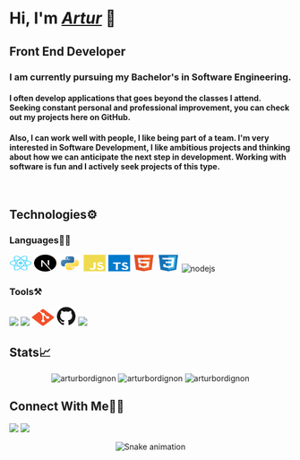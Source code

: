 <div>
  <h1>Hi, I'm <a href="https://www.linkedin.com/in/arturbordignon/"><i>Artur</i></a> 🚀</h1>
  <h2>Front End Developer</h2>
  <h3>I am currently pursuing my <b>Bachelor's</b> in <b>Software Engineering.</b></h3>
    
  <h4>I often develop applications that goes beyond the classes I attend. Seeking constant personal and professional improvement, you can check out my projects here on GitHub.</h4> 

  <h4>Also, I can work well with people, I like being part of a team. I'm very interested in Software Development, I like ambitious projects and thinking about how we can anticipate the next step in development. Working with software is fun and I actively seek projects of this type.</h4>
</div>
<br>

## Technologies⚙️

### Languages✍🏼

  <img alt="React" height="30" width="40" src="https://raw.githubusercontent.com/devicons/devicon/master/icons/react/react-original.svg"> <img alt="NextJS" height="30" width="40" src="https://github.com/devicons/devicon/blob/master/icons/nextjs/nextjs-original.svg"> <img alt="Python" height="30" width="40" src="https://github.com/devicons/devicon/blob/master/icons/python/python-original.svg"> <img alt="Js" height="30" width="40" src="https://raw.githubusercontent.com/devicons/devicon/master/icons/javascript/javascript-plain.svg"> <img alt="Ts" height="30" width="40" src="https://raw.githubusercontent.com/devicons/devicon/master/icons/typescript/typescript-plain.svg"> <img alt="HTML" height="30" width="40" src="https://raw.githubusercontent.com/devicons/devicon/master/icons/html5/html5-original.svg"> <img alt="CSS" height="30" width="40" src="https://raw.githubusercontent.com/devicons/devicon/master/icons/css3/css3-original.svg"> <img alt="nodejs" height="30" width="40" src="https://cdn.worldvectorlogo.com/logos/nodejs-icon.svg">
  
### Tools⚒️  
<img src="https://img.icons8.com/fluency/35/000000/visual-studio-code-2019.png"/> <img src="https://img.icons8.com/color/35/000000/figma--v2.png"/> <img alt="git" height="30" width="40" src="https://raw.githubusercontent.com/devicons/devicon/master/icons/git/git-original.svg"> <img alt="github" height="35" width="35" src="https://raw.githubusercontent.com/devicons/devicon/master/icons/github/github-original.svg"> <img src="https://img.icons8.com/cute-clipart/35/000000/canva.png"/>

## Stats📈

<p align="center">
<img width="40%" src="https://github-readme-stats.vercel.app/api/top-langs?username=arturbordignon&show_icons=true&theme=dracula&title_color=ff8000&text_color=ffffff&bg_color=000000&locale=en&layout=compact&hide_border=true" alt="arturbordignon" /> 
<img width="48%" src="https://github-readme-stats.vercel.app/api?username=arturbordignon&show_icons=true&theme=dracula&title_color=ff8000&text_color=ffffff&bg_color=000000&locale=en&hide_border=true" alt="arturbordignon" />
<img width="48%" src="https://github-readme-streak-stats.herokuapp.com/?user=arturbordignon&theme=highcontrast&hide_border=true" alt="arturbordignon" />
</p>
  
## Connect With Me👋🏼

<p align="left">  
<a href="https://linkedin.com/in/arturbordignon" target="_blank"><img src="https://img.icons8.com/color/35/000000/linkedin.png"/></a>
<a href="mailto:arthurbordignon@hotmail.com" target="_blank"><img width="3%" src="https://github.com/sempostma/office365-icons/blob/master/svg/outlook.svg"></a>
 

<div align="center">
  
  ![Snake animation](https://github.com/danielbped/danielbped/blob/output/github-contribution-grid-snake.svg)
  
</div>
